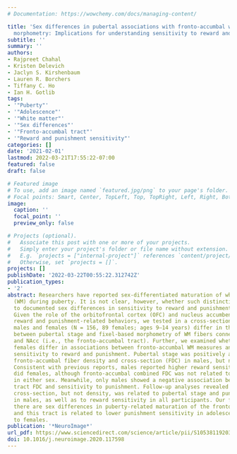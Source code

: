 ```yaml
---
# Documentation: https://wowchemy.com/docs/managing-content/

title: 'Sex differences in pubertal associations with fronto-accumbal white matter
  morphometry: Implications for understanding sensitivity to reward and punishment'
subtitle: ''
summary: ''
authors:
- Rajpreet Chahal
- Kristen Delevich
- Jaclyn S. Kirshenbaum
- Lauren R. Borchers
- Tiffany C. Ho
- Ian H. Gotlib
tags:
- '"Puberty"'
- '"Adolescence"'
- '"White matter"'
- '"Sex differences"'
- '"Fronto-accumbal tract"'
- '"Reward and punishment sensitivity"'
categories: []
date: '2021-02-01'
lastmod: 2022-03-21T17:55:22-07:00
featured: false
draft: false

# Featured image
# To use, add an image named `featured.jpg/png` to your page's folder.
# Focal points: Smart, Center, TopLeft, Top, TopRight, Left, Right, BottomLeft, Bottom, BottomRight.
image:
  caption: ''
  focal_point: ''
  preview_only: false

# Projects (optional).
#   Associate this post with one or more of your projects.
#   Simply enter your project's folder or file name without extension.
#   E.g. `projects = ["internal-project"]` references `content/project/deep-learning/index.md`.
#   Otherwise, set `projects = []`.
projects: []
publishDate: '2022-03-22T00:55:22.312742Z'
publication_types:
- '2'
abstract: Researchers have reported sex-differentiated maturation of white matter
  (WM) during puberty. It is not clear, however, whether such distinctions contribute
  to documented sex differences in sensitivity to reward and punishment during adolescence.
  Given the role of the orbitofrontal cortex (OFC) and nucleus accumbens (NAcc) in
  reward and punishment-related behaviors, we tested in a cross-sectional study whether
  males and females (N = 156, 89 females; ages 9–14 years) differ in the association
  between pubertal stage and fixel-based morphometry of WM fibers connecting the OFC
  and NAcc (i.e., the fronto-accumbal tract). Further, we examined whether males and
  females differ in associations between fronto-accumbal WM measures and self-reported
  sensitivity to reward and punishment. Pubertal stage was positively associated with
  fronto-accumbal fiber density and cross-section (FDC) in males, but not in females.
  Consistent with previous reports, males reported higher reward sensitivity than
  did females, although fronto-accumbal combined FDC was not related to reward sensitivity
  in either sex. Meanwhile, only males showed a negative association between fronto-accumbal
  tract FDC and sensitivity to punishment. Follow-up analyses revealed that fiber
  cross-section, but not density, was related to pubertal stage and punishment sensitivity
  in males, as well as to reward sensitivity in all participants. Our findings suggest
  there are sex differences in puberty-related maturation of the fronto-accumbal tract,
  and this tract is related to lower punishment sensitivity in adolescent males compared
  to females.
publication: '*NeuroImage*'
url_pdf: https://www.sciencedirect.com/science/article/pii/S1053811920310831
doi: 10.1016/j.neuroimage.2020.117598
---
```

